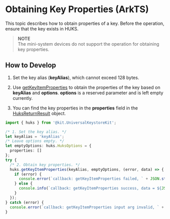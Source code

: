 # Obtaining Key Properties (ArkTS)

This topic describes how to obtain properties of a key. Before the operation, ensure that the key exists in HUKS.
>**NOTE**<br>
> The mini-system devices do not support the operation for obtaining key properties.

## How to Develop

1. Set the key alias (**keyAlias**), which cannot exceed 128 bytes.

2. Use [getKeyItemProperties](../../reference/apis-universal-keystore-kit/js-apis-huks.md#huksgetkeyitemproperties9) to obtain the properties of the key based on **keyAlias** and **options**. **options** is a reserved parameter and is left empty currently.

3. You can find the key properties in the **properties** field in the [HuksReturnResult](../../reference/apis-universal-keystore-kit/js-apis-huks.md#huksreturnresult9) object.

```ts
import { huks } from '@kit.UniversalKeystoreKit';

/* 1. Set the key alias. */
let keyAlias = 'keyAlias';
/* Leave options empty. */
let emptyOptions: huks.HuksOptions = {
  properties: []
};
try {
  /* 2. Obtain key properties. */
  huks.getKeyItemProperties(keyAlias, emptyOptions, (error, data) => {
    if (error) {
      console.error(`callback: getKeyItemProperties failed, ` + JSON.stringify(error));
    } else {
      console.info(`callback: getKeyItemProperties success, data = ${JSON.stringify(data)}`);
    }
  });
} catch (error) {
  console.error(`callback: getKeyItemProperties input arg invalid, ` + JSON.stringify(error));
}
```
